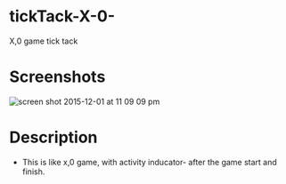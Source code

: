 # tickTack-X-0-
X,0 game tick tack


# Screenshots

![screen shot 2015-12-01 at 11 09 09 pm](https://cloud.githubusercontent.com/assets/12906173/11508793/92c60a38-9880-11e5-9986-0e7df3af0273.png)

# Description

* This is like x,0 game, with activity inducator-  after the game start and finish.

